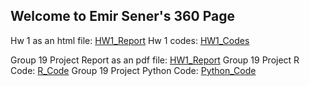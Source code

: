 ## Welcome to Emir Sener's 360 Page

Hw 1 as an html file: [HW1_Report](360Hw1.html)
Hw 1 codes: [HW1_Codes](360Hw1Code.r)

Group 19 Project Report as an pdf file: [HW1_Report](360ProjectReport.pdf)
Group 19 Project R Code: [R_Code](360projectt.Rmd)
Group 19 Project Python Code: [Python_Code](360_proje_python.ipynb)